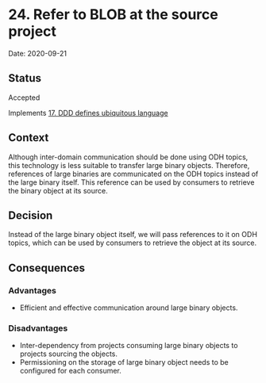 # 24. Refer to BLOB at the source project

Date: 2020-09-21

## Status

Accepted

Implements [17. DDD defines ubiquitous language](0017-ddd-defines-ubiquitous-language.md)

## Context

Although inter-domain communication should be done using ODH topics, this technology is less suitable to transfer large binary objects. Therefore, references of large binaries are communicated on the ODH topics instead of the large binary itself. This reference can be used by consumers to retrieve the binary object at its source.

## Decision

Instead of the large binary object itself, we will pass references to it on ODH topics, which can be used by consumers to retrieve the object at its source.

## Consequences

### Advantages

* Efficient and effective communication around large binary objects.

### Disadvantages

* Inter-dependency from projects consuming large binary objects to projects sourcing the objects.
* Permissioning on the storage of large binary object needs to be configured for each consumer.
